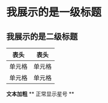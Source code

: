 我展示的是一级标题
=================

我展示的是二级标题
-----------------
|  表头   | 表头  |
|  ----  | ----  |
| 单元格  | 单元格 |
| 单元格  | 单元格 |
**文本加粗** 
\*\* 正常显示星号 \*\*

